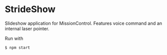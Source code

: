 # StrideShow
Slideshow application for MissionControl. Features voice command and an internal laser pointer.

Run with 
```sh 
$ npm start
```
